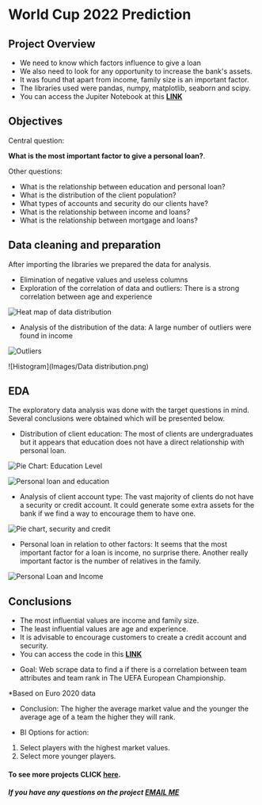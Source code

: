 # World Cup 2022 Prediction


## Project Overview
- We need to know which factors influence to give a loan
- We also need to look for any opportunity to increase the bank's assets.
- It was found that apart from income, family size is an important factor.
- The libraries used were pandas, numpy, matplotlib, seaborn and scipy.
- You can access the Jupiter Notebook at this **[LINK](https://github.com/MattithyahuData/P1-EURO-2020-Attribute-Correlation/blob/main/P1%20Code.ipynb)**

## Objectives
Central question:

**What is the most important factor to give a personal loan?**.

Other questions:
* What is the relationship between education and personal loan?
* What is the distribution of the client population?
* What types of accounts and security do our clients have?
* What is the relationship between income and loans?
* What is the relationship between mortgage and loans?

## Data cleaning and preparation
After importing the libraries we prepared the data for analysis.
- Elimination of negative values and useless columns
- Exploration of the correlation of data and outliers: There is a strong correlation between age and experience

![Heat map of data distribution](Images/Correlation_heatmap.png)

- Analysis of the distribution of the data: A large number of outliers were found in income

![Outliers](Images/Boxplot_outliers.png)

![Histogram](Images/Data distribution.png)

## EDA
The exploratory data analysis was done with the target questions in mind. Several conclusions were obtained which will be presented below.

- Distribution of client education: The most of clients are undergraduates but it appears that education does not have a direct relationship with personal loan.

![Pie Chart: Education Level](Images/Pie_chart_Education.png)

![Personal loan and education](Images/Boxplot_personal_loan.png)

- Analysis of client account type: The vast majority of clients do not have a security or credit account. It could generate some extra assets for the bank if we find a way to encourage them to have one.

![Pie chart, security and credit](Images/Pie_chart_Account_type.png)

- Personal loan in relation to other factors: It seems that the most important factor for a loan is income, no surprise there. Another really important factor is the number of relatives in the family.

![Personal Loan and Income](Images/Income_personal_loan.png)

## Conclusions
- The most influential values are income and family size.
- The least influential values are age and experience. 
- It is advisable to encourage customers to create a credit account and security.
- You can access the code in this **[LINK](https://github.com/Roberto121c/Bank_loans_analysis/blob/main/Code/Finance_data_analysis.ipynb)**



* Goal: Web scrape data to find a if there is a correlation between team attributes and team rank in The UEFA European Championship.


*Based on Euro 2020 data


* Conclusion: The higher the average market value and the younger the average age of a team the higher they will rank. 

* BI Options for action:
1. Select players with the highest market values.
2. Select more younger players. 



#### To see more projects CLICK [here](https://mattithyahudata.github.io/devportfolio/).
##### If you have any questions on the project [EMAIL ME](mailto:mattithyahuowolabi@gmail.com) 